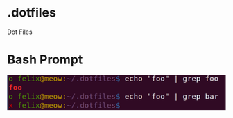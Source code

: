# .dotfiles
Dot Files

# Bash Prompt
![alt text](https://raw.githubusercontent.com/xxfelixxx/.dotfiles/master/images/bash_prompt.png "bash prompt")